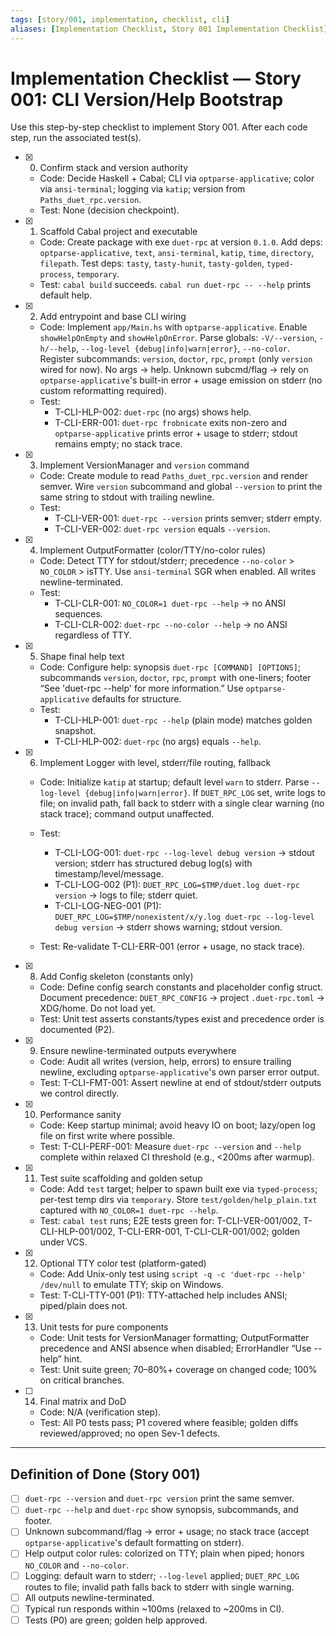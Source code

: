 ```yaml
---
tags: [story/001, implementation, checklist, cli]
aliases: [Implementation Checklist, Story 001 Implementation Checklist]
---
```

# Implementation Checklist — Story 001: CLI Version/Help Bootstrap

Use this step-by-step checklist to implement Story 001. After each code step, run the associated test(s).

- [x] 0. Confirm stack and version authority
  - Code: Decide Haskell + Cabal; CLI via `optparse-applicative`; color via `ansi-terminal`; logging via `katip`; version from `Paths_duet_rpc.version`.
  - Test: None (decision checkpoint).

- [x] 1. Scaffold Cabal project and executable
  - Code: Create package with exe `duet-rpc` at version `0.1.0`. Add deps: `optparse-applicative`, `text`, `ansi-terminal`, `katip`, `time`, `directory`, `filepath`. Test deps: `tasty`, `tasty-hunit`, `tasty-golden`, `typed-process`, `temporary`.
  - Test: `cabal build` succeeds. `cabal run duet-rpc -- --help` prints default help.

- [x] 2. Add entrypoint and base CLI wiring
  - Code: Implement `app/Main.hs` with `optparse-applicative`. Enable `showHelpOnEmpty` and `showHelpOnError`. Parse globals: `-V/--version`, `-h/--help`, `--log-level {debug|info|warn|error}`, `--no-color`. Register subcommands: `version`, `doctor`, `rpc`, `prompt` (only `version` wired for now). No args → help. Unknown subcmd/flag → rely on `optparse-applicative`'s built-in error + usage emission on stderr (no custom reformatting required).
  - Test:
    - T-CLI-HLP-002: `duet-rpc` (no args) shows help.
    - T-CLI-ERR-001: `duet-rpc frobnicate` exits non-zero and `optparse-applicative` prints error + usage to stderr; stdout remains empty; no stack trace.

- [x] 3. Implement VersionManager and `version` command
  - Code: Create module to read `Paths_duet_rpc.version` and render semver. Wire `version` subcommand and global `--version` to print the same string to stdout with trailing newline.
  - Test:
    - T-CLI-VER-001: `duet-rpc --version` prints semver; stderr empty.
    - T-CLI-VER-002: `duet-rpc version` equals `--version`.

- [x] 4. Implement OutputFormatter (color/TTY/no-color rules)
  - Code: Detect TTY for stdout/stderr; precedence `--no-color` > `NO_COLOR` > isTTY. Use `ansi-terminal` SGR when enabled. All writes newline-terminated.
  - Test:
    - T-CLI-CLR-001: `NO_COLOR=1 duet-rpc --help` → no ANSI sequences.
    - T-CLI-CLR-002: `duet-rpc --no-color --help` → no ANSI regardless of TTY.

- [x] 5. Shape final help text
  - Code: Configure help: synopsis `duet-rpc [COMMAND] [OPTIONS]`; subcommands `version`, `doctor`, `rpc`, `prompt` with one-liners; footer “See 'duet-rpc <command> --help' for more information.” Use `optparse-applicative` defaults for structure.
  - Test:
    - T-CLI-HLP-001: `duet-rpc --help` (plain mode) matches golden snapshot.
    - T-CLI-HLP-002: `duet-rpc` (no args) equals `--help`.

- [x] 6. Implement Logger with level, stderr/file routing, fallback
  - Code: Initialize `katip` at startup; default level `warn` to stderr. Parse `--log-level {debug|info|warn|error}`. If `DUET_RPC_LOG` set, write logs to file; on invalid path, fall back to stderr with a single clear warning (no stack trace); command output unaffected.
  - Test:
    - T-CLI-LOG-001: `duet-rpc --log-level debug version` → stdout version; stderr has structured debug log(s) with timestamp/level/message.
    - T-CLI-LOG-002 (P1): `DUET_RPC_LOG=$TMP/duet.log duet-rpc version` → logs to file; stderr quiet.
    - T-CLI-LOG-NEG-001 (P1): `DUET_RPC_LOG=$TMP/nonexistent/x/y.log duet-rpc --log-level debug version` → stderr shows warning; stdout version.

  - Test: Re-validate T-CLI-ERR-001 (error + usage, no stack trace).

- [x] 8. Add Config skeleton (constants only)
  - Code: Define config search constants and placeholder config struct. Document precedence: `DUET_RPC_CONFIG` → project `.duet-rpc.toml` → XDG/home. Do not load yet.
  - Test: Unit test asserts constants/types exist and precedence order is documented (P2).

- [x] 9. Ensure newline-terminated outputs everywhere
  - Code: Audit all writes (version, help, errors) to ensure trailing newline, excluding `optparse-applicative`'s own parser error output.
  - Test: T-CLI-FMT-001: Assert newline at end of stdout/stderr outputs we control directly.

- [x] 10. Performance sanity
  - Code: Keep startup minimal; avoid heavy IO on boot; lazy/open log file on first write where possible.
  - Test: T-CLI-PERF-001: Measure `duet-rpc --version` and `--help` complete within relaxed CI threshold (e.g., <200ms after warmup).

- [x] 11. Test suite scaffolding and golden setup
  - Code: Add `test` target; helper to spawn built exe via `typed-process`; per-test temp dirs via `temporary`. Store `test/golden/help_plain.txt` captured with `NO_COLOR=1 duet-rpc --help`.
  - Test: `cabal test` runs; E2E tests green for: T-CLI-VER-001/002, T-CLI-HLP-001/002, T-CLI-ERR-001, T-CLI-CLR-001/002; golden under VCS.

- [x] 12. Optional TTY color test (platform-gated)
  - Code: Add Unix-only test using `script -q -c 'duet-rpc --help' /dev/null` to emulate TTY; skip on Windows.
  - Test: T-CLI-TTY-001 (P1): TTY-attached help includes ANSI; piped/plain does not.

- [x] 13. Unit tests for pure components
  - Code: Unit tests for VersionManager formatting; OutputFormatter precedence and ANSI absence when disabled; ErrorHandler “Use --help” hint.
  - Test: Unit suite green; 70–80%+ coverage on changed code; 100% on critical branches.

- [ ] 14. Final matrix and DoD
  - Code: N/A (verification step).
  - Test: All P0 tests pass; P1 covered where feasible; golden diffs reviewed/approved; no open Sev-1 defects.

---

## Definition of Done (Story 001)

- [ ] `duet-rpc --version` and `duet-rpc version` print the same semver.
- [ ] `duet-rpc --help` and `duet-rpc` show synopsis, subcommands, and footer.
- [ ] Unknown subcommand/flag → error + usage; no stack trace (accept `optparse-applicative`'s default formatting on stderr).
- [ ] Help output color rules: colorized on TTY; plain when piped; honors `NO_COLOR` and `--no-color`.
- [ ] Logging: default warn to stderr; `--log-level` applied; `DUET_RPC_LOG` routes to file; invalid path falls back to stderr with single warning.
- [ ] All outputs newline-terminated.
- [ ] Typical run responds within ~100ms (relaxed to ~200ms in CI).
- [ ] Tests (P0) are green; golden help approved.
